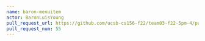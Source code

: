 ```yaml
---
name: baron-menuitem
actor: BaronLuisYoung
pull_request_url: https://github.com/ucsb-cs156-f22/team03-f22-5pm-4/pull/55
pull_request_num: 55
---
```

